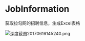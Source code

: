 # JobInformation
获取拉勾网的招聘信息，生成Excel表格  

![深度截图20170616145240.png](http://upload-images.jianshu.io/upload_images/252139-386f3782cc10e81b.png?imageMogr2/auto-orient/strip%7CimageView2/2/w/1240)
